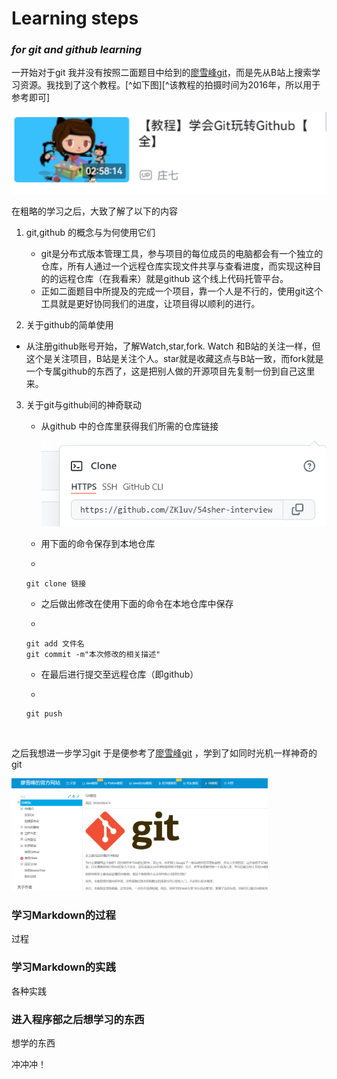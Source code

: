 # Learning steps



### *for git and github learning* 



一开始对于git 我并没有按照二面题目中给到的[廖雪峰git](https://www.liaoxuefeng.com/wiki/896043488029600)，而是先从B站上搜索学习资源。我找到了这个教程。[^如下图][^该教程的拍摄时间为2016年，所以用于参考即可]

<img src="02.png" alt="alt bi" style="zoom:150%;" />





在粗略的学习之后，大致了解了以下的内容

1. git,github 的概念与为何使用它们
   * git是分布式版本管理工具，参与项目的每位成员的电脑都会有一个独立的仓库，所有人通过一个远程仓库实现文件共享与查看进度，而实现这种目的的远程仓库（在我看来）就是github 这个线上代码托管平台。
   * 正如二面题目中所提及的完成一个项目，靠一个人是不行的，使用git这个工具就是更好协同我们的进度，让项目得以顺利的进行。

2.   关于github的简单使用

   * 从注册github账号开始，了解Watch,star,fork.  Watch 和B站的关注一样，但这个是关注项目，B站是关注个人。star就是收藏这点与B站一致，而fork就是一个专属github的东西了，这是把别人做的开源项目先复制一份到自己这里来。                                            

3. 关于git与github间的神奇联动

   * 从github 中的仓库里获得我们所需的仓库链接 

     <img src="03.png" alt="03">

   * 用下面的命令保存到本地仓库
   
   * 
     
     ```
     git clone 链接
     ```
     
   * 之后做出修改在使用下面的命令在本地仓库中保存
   
   * 
     
     ```
     git add 文件名
     git commit -m"本次修改的相关描述"
     ```
     
   * 在最后进行提交至远程仓库（即github）

   * 
     
     ```
     git push
     ```
   
     
     
     

​          

之后我想进一步学习git 于是便参考了[廖雪峰git](https://www.liaoxuefeng.com/wiki/896043488029600)  ，学到了如同时光机一样神奇的git

<img src="01.png" style="zoom:40%;" />



### 学习Markdown的过程

过程

### 学习Markdown的实践

各种实践

### 进入程序部之后想学习的东西

想学的东西



冲冲冲！
